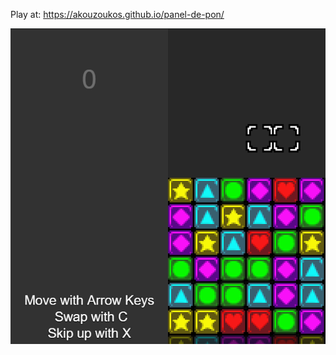 Play at: https://akouzoukos.github.io/panel-de-pon/

![Screen](https://github.com/akouzoukos/panel-de-pon/blob/a6de5c6c1590f4b24320258137f4db070d63d2f1/screen.png)
